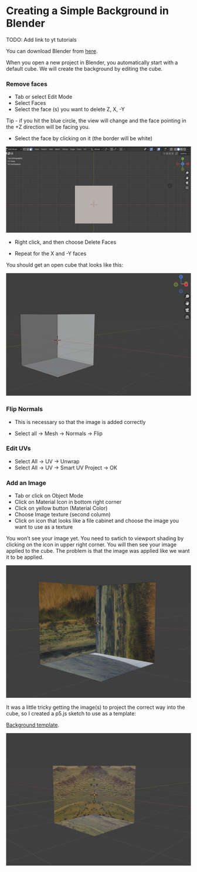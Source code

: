 # Creating a Simple Background in Blender

TODO: Add link to yt tutorials

You can download Blender from [here](https://www.blender.org/download/).

When you open a new project in Blender, you automatically start with a default cube. We will create the background by editing the cube.

### Remove faces

- Tab or select Edit Mode
- Select Faces
- Select the face (s) you want to delete Z, X, -Y

Tip - if you hit the blue circle, the view will change and the face pointing in the +Z direction will be facing you.

- Select the face by clicking on it (the border will be white)

![delete-z-face](assets/delete-Z.png)

- Right click, and then choose Delete Faces

- Repeat for the X and -Y faces

You should get an open cube that looks like this:

![cube-with-deleted-faces](assets/cube-with-deleted-faces.png)

### Flip Normals

- This is necessary so that the image is added correctly

- Select all -> Mesh -> Normals -> Flip

### Edit UVs

- Select All -> UV -> Unwrap
- Select All -> UV -> Smart UV Project -> OK

### Add an Image

- Tab or click on Object Mode
- Click on Material Icon in bottom right corner
- Click on yellow button (Material Color)
- Choose Image texture (second column)
- Click on icon that looks like a file cabinet and choose the image you want to use as a texture

You won't see your image yet. You need to swtich to viewport shading by clicking on the icon in upper right corner. You will then see your image applied to the cube. The problem is that the image was applied like we want it to be applied.

![cube-with-images](assets/messed-up.png)

It was a little tricky getting the image(s) to project the correct way into the cube, so I created a p5.js sketch to use as a template:

[Background template](https://editor.p5js.org/kfahn/sketches/qjBEbk-my).

![finished-background](assets/finished-background.png)
